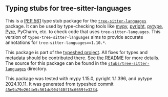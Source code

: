 ## Typing stubs for tree-sitter-languages

This is a [PEP 561](https://peps.python.org/pep-0561/)
type stub package for the [`tree-sitter-languages`](https://github.com/grantjenks/py-tree-sitter-languages) package.
It can be used by type-checking tools like
[mypy](https://github.com/python/mypy/),
[pyright](https://github.com/microsoft/pyright),
[pytype](https://github.com/google/pytype/),
[Pyre](https://pyre-check.org/),
PyCharm, etc. to check code that uses `tree-sitter-languages`. This version of
`types-tree-sitter-languages` aims to provide accurate annotations for
`tree-sitter-languages==1.10.*`.

This package is part of the [typeshed project](https://github.com/python/typeshed).
All fixes for types and metadata should be contributed there.
See [the README](https://github.com/python/typeshed/blob/main/README.md)
for more details. The source for this package can be found in the
[`stubs/tree-sitter-languages`](https://github.com/python/typeshed/tree/main/stubs/tree-sitter-languages)
directory.

This package was tested with
mypy 1.15.0,
pyright 1.1.396,
and pytype 2024.10.11.
It was generated from typeshed commit
[`45e9a79e2644e5c561dc904f40f15c6659fe3234`](https://github.com/python/typeshed/commit/45e9a79e2644e5c561dc904f40f15c6659fe3234).